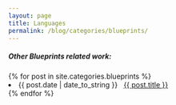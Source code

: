 ```yaml
---
layout: page
title: Languages
permalink: /blog/categories/blueprints/
---
```


<h5> Other Blueprints related work: </h5>

<div class="card">
	{% for post in site.categories.blueprints %}
		<li class="category-posts"><span>{{ post.date | date_to_string }}</span> &nbsp; <a href="{{ post.url }}">{{ post.title }}</a></li>
	{% endfor %}
</div>

